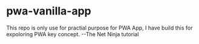 # pwa-vanilla-app
This repo is only use for practial purpose for PWA App, I have build this for expoloring PWA key concept.
--The Net Ninja tutorial
